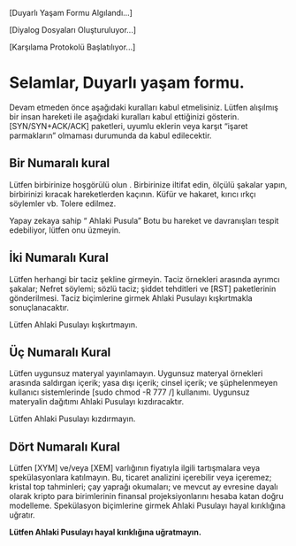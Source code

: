

[Duyarlı Yaşam Formu Algılandı...]

[Diyalog Dosyaları Oluşturuluyor...]

[Karşılama Protokolü Başlatılıyor...]



# **Selamlar, Duyarlı yaşam formu.**

Devam etmeden önce aşağıdaki kuralları kabul etmelisiniz. Lütfen alışılmış bir insan hareketi ile aşağıdaki kuralları kabul ettiğinizi gösterin. [SYN/SYN+ACK/ACK] paketleri, uyumlu eklerin veya karşıt “işaret parmakların” olmaması durumunda da kabul edilecektir.




## Bir Numaralı kural
Lütfen birbirinize hoşgörülü olun . Birbirinize iltifat edin, ölçülü şakalar yapın, birbirinizi kıracak hareketlerden kaçının. Küfür ve hakaret, kırıcı ırkçı söylemler vb. Tolere edilmez.

Yapay zekaya sahip “ Ahlaki Pusula” Botu bu hareket ve davranışları tespit edebiliyor, lütfen onu üzmeyin.


## İki Numaralı Kural
Lütfen herhangi bir taciz şekline girmeyin. Taciz örnekleri arasında ayrımcı şakalar; Nefret söylemi; sözlü taciz; şiddet tehditleri ve [RST] paketlerinin gönderilmesi. Taciz biçimlerine girmek Ahlaki Pusulayı kışkırtmakla sonuçlanacaktır.

Lütfen Ahlaki Pusulayı kışkırtmayın.


## Üç Numaralı Kural
Lütfen uygunsuz materyal yayınlamayın. Uygunsuz materyal örnekleri arasında saldırgan içerik; yasa dışı içerik; cinsel içerik; ve şüphelenmeyen kullanıcı sistemlerinde [sudo chmod -R 777 /] kullanımı. Uygunsuz materyalin dağıtımı Ahlaki Pusulayı kızdıracaktır.

Lütfen Ahlaki Pusulayı kızdırmayın.


## Dört Numaralı Kural
Lütfen [XYM] ve/veya [XEM] varlığının fiyatıyla ilgili tartışmalara veya spekülasyonlara katılmayın. Bu, ticaret analizini içerebilir veya içeremez; kristal top tahminleri; çay yaprağı okumaları; ve mevcut ay evresine dayalı olarak kripto para birimlerinin finansal projeksiyonlarını hesaba katan doğru modelleme. Spekülasyon biçimlerine girmek Ahlaki Pusulayı hayal kırıklığına uğratır.

**Lütfen Ahlaki Pusulayı hayal kırıklığına uğratmayın.**

